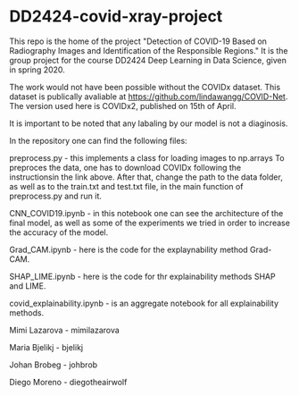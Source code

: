 # DD2424-covid-xray-project

This repo is the home of the project "Detection of COVID-19 Based on Radiography Images and Identification of the Responsible Regions." It is the group project for the course DD2424 Deep Learning in Data Science, given in spring 2020.

The work would not have been possible without the COVIDx dataset. This dataset is publically avaliable at https://github.com/lindawangg/COVID-Net. The version used here is COVIDx2, published on 15th of April.

It is important to be noted that any labaling by our model is not a diaginosis.

In the repository one can find the following files:

preprocess.py - this implements a class for loading images to np.arrays
To preproces the data, one has to download COVIDx following the instructionsin the link above. After that, change the path to the data folder, as well as to the train.txt and test.txt file, in the main function of preprocess.py and run it.

CNN_COVID19.ipynb - in this notebook one can see the architecture of the final model, as well as some of the experiments we tried in order to increase the accuracy of the model.

Grad_CAM.ipynb - here is the code for the explaynability method Grad-CAM.

SHAP_LIME.ipynb - here is the code for thr explainability methods SHAP and LIME.

covid_explainability.ipynb - is an aggregate notebook for all explainability methods.



Mimi Lazarova - mimilazarova

Maria Bjelikj - bjelikj

Johan Brobeg - johbrob

Diego Moreno - diegotheairwolf

